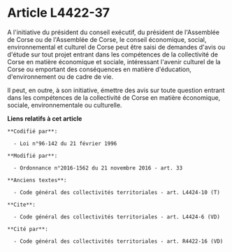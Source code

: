 # Article L4422-37

A l'initiative du président du conseil exécutif, du président de l'Assemblée de Corse ou de l'Assemblée de Corse, le conseil
économique, social, environnemental et culturel de Corse peut être saisi de demandes d'avis ou d'étude sur tout projet
entrant dans les compétences de la collectivité de Corse en matière économique et sociale, intéressant l'avenir culturel de
la Corse ou emportant des conséquences en matière d'éducation, d'environnement ou de cadre de vie. 

Il peut, en outre, à son initiative, émettre des avis sur toute question entrant dans les compétences de la collectivité de
Corse en matière économique, sociale, environnementale ou culturelle.

**Liens relatifs à cet article**

	**Codifié par**:

	  - Loi n°96-142 du 21 février 1996

	**Modifié par**:

	  - Ordonnance n°2016-1562 du 21 novembre 2016 - art. 33

	**Anciens textes**:

	  - Code général des collectivités territoriales - art. L4424-10 (T)

	**Cite**:

	  - Code général des collectivités territoriales - art. L4424-6 (VD)

	**Cité par**:

	  - Code général des collectivités territoriales - art. R4422-16 (VD)
